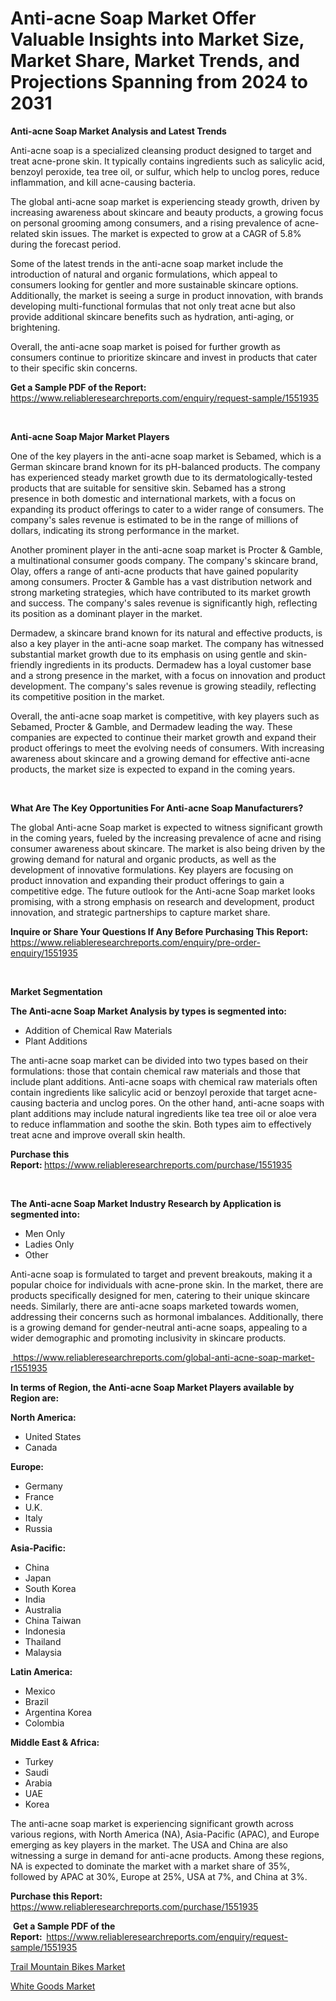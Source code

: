 <p><h1>Anti-acne Soap Market Offer Valuable Insights into Market Size, Market Share, Market Trends, and Projections Spanning from 2024 to 2031</h1></p><p><strong>Anti-acne Soap Market Analysis and Latest Trends</strong></p>
<p><p>Anti-acne soap is a specialized cleansing product designed to target and treat acne-prone skin. It typically contains ingredients such as salicylic acid, benzoyl peroxide, tea tree oil, or sulfur, which help to unclog pores, reduce inflammation, and kill acne-causing bacteria.</p><p>The global anti-acne soap market is experiencing steady growth, driven by increasing awareness about skincare and beauty products, a growing focus on personal grooming among consumers, and a rising prevalence of acne-related skin issues. The market is expected to grow at a CAGR of 5.8% during the forecast period.</p><p>Some of the latest trends in the anti-acne soap market include the introduction of natural and organic formulations, which appeal to consumers looking for gentler and more sustainable skincare options. Additionally, the market is seeing a surge in product innovation, with brands developing multi-functional formulas that not only treat acne but also provide additional skincare benefits such as hydration, anti-aging, or brightening.</p><p>Overall, the anti-acne soap market is poised for further growth as consumers continue to prioritize skincare and invest in products that cater to their specific skin concerns.</p></p>
<p><strong>Get a Sample PDF of the Report:&nbsp;</strong> <a href="https://www.reliableresearchreports.com/enquiry/request-sample/1551935">https://www.reliableresearchreports.com/enquiry/request-sample/1551935</a></p>
<p>&nbsp;</p>
<p><strong>Anti-acne Soap Major Market Players</strong></p>
<p><p>One of the key players in the anti-acne soap market is Sebamed, which is a German skincare brand known for its pH-balanced products. The company has experienced steady market growth due to its dermatologically-tested products that are suitable for sensitive skin. Sebamed has a strong presence in both domestic and international markets, with a focus on expanding its product offerings to cater to a wider range of consumers. The company's sales revenue is estimated to be in the range of millions of dollars, indicating its strong performance in the market.</p><p>Another prominent player in the anti-acne soap market is Procter & Gamble, a multinational consumer goods company. The company's skincare brand, Olay, offers a range of anti-acne products that have gained popularity among consumers. Procter & Gamble has a vast distribution network and strong marketing strategies, which have contributed to its market growth and success. The company's sales revenue is significantly high, reflecting its position as a dominant player in the market.</p><p>Dermadew, a skincare brand known for its natural and effective products, is also a key player in the anti-acne soap market. The company has witnessed substantial market growth due to its emphasis on using gentle and skin-friendly ingredients in its products. Dermadew has a loyal customer base and a strong presence in the market, with a focus on innovation and product development. The company's sales revenue is growing steadily, reflecting its competitive position in the market.</p><p>Overall, the anti-acne soap market is competitive, with key players such as Sebamed, Procter & Gamble, and Dermadew leading the way. These companies are expected to continue their market growth and expand their product offerings to meet the evolving needs of consumers. With increasing awareness about skincare and a growing demand for effective anti-acne products, the market size is expected to expand in the coming years.</p></p>
<p>&nbsp;</p>
<p><strong>What Are The Key Opportunities For Anti-acne Soap Manufacturers?</strong></p>
<p><p>The global Anti-acne Soap market is expected to witness significant growth in the coming years, fueled by the increasing prevalence of acne and rising consumer awareness about skincare. The market is also being driven by the growing demand for natural and organic products, as well as the development of innovative formulations. Key players are focusing on product innovation and expanding their product offerings to gain a competitive edge. The future outlook for the Anti-acne Soap market looks promising, with a strong emphasis on research and development, product innovation, and strategic partnerships to capture market share.</p></p>
<p><strong>Inquire or Share Your Questions If Any Before Purchasing This Report:</strong> <a href="https://www.reliableresearchreports.com/enquiry/pre-order-enquiry/1551935">https://www.reliableresearchreports.com/enquiry/pre-order-enquiry/1551935</a></p>
<p>&nbsp;</p>
<p><strong>Market Segmentation</strong></p>
<p><strong>The Anti-acne Soap Market Analysis by types is segmented into:</strong></p>
<p><ul><li>Addition of Chemical Raw Materials</li><li>Plant Additions</li></ul></p>
<p><p>The anti-acne soap market can be divided into two types based on their formulations: those that contain chemical raw materials and those that include plant additions. Anti-acne soaps with chemical raw materials often contain ingredients like salicylic acid or benzoyl peroxide that target acne-causing bacteria and unclog pores. On the other hand, anti-acne soaps with plant additions may include natural ingredients like tea tree oil or aloe vera to reduce inflammation and soothe the skin. Both types aim to effectively treat acne and improve overall skin health.</p></p>
<p><strong>Purchase this Report:&nbsp;</strong><a href="https://www.reliableresearchreports.com/purchase/1551935">https://www.reliableresearchreports.com/purchase/1551935</a></p>
<p>&nbsp;</p>
<p><strong>The Anti-acne Soap Market Industry Research by Application is segmented into:</strong></p>
<p><ul><li>Men Only</li><li>Ladies Only</li><li>Other</li></ul></p>
<p><p>Anti-acne soap is formulated to target and prevent breakouts, making it a popular choice for individuals with acne-prone skin. In the market, there are products specifically designed for men, catering to their unique skincare needs. Similarly, there are anti-acne soaps marketed towards women, addressing their concerns such as hormonal imbalances. Additionally, there is a growing demand for gender-neutral anti-acne soaps, appealing to a wider demographic and promoting inclusivity in skincare products.</p></p>
<p><a href="https://www.reliableresearchreports.com/global-anti-acne-soap-market-r1551935">&nbsp;https://www.reliableresearchreports.com/global-anti-acne-soap-market-r1551935</a></p>
<p><strong>In terms of Region, the Anti-acne Soap Market Players available by Region are:</strong></p>
<p>
    <p> <strong> North America: </strong>
        <ul>
            <li>United States</li>
            <li>Canada</li>
        </ul>
        </p> 
    <p> <strong> Europe: </strong>
        <ul>
            <li>Germany</li>
            <li>France</li>
            <li>U.K.</li>
            <li>Italy</li>
            <li>Russia</li>
        </ul>
        </p> 
    <p> <strong> Asia-Pacific: </strong>
        <ul>
            <li>China</li>
            <li>Japan</li>
            <li>South Korea</li>
            <li>India</li>
            <li>Australia</li>
            <li>China Taiwan</li>
            <li>Indonesia</li>
            <li>Thailand</li>
            <li>Malaysia</li>
        </ul>
        </p> 
    <p> <strong> Latin America: </strong>
        <ul>
            <li>Mexico</li>
            <li>Brazil</li>
            <li>Argentina Korea</li>
            <li>Colombia</li>
        </ul>
        </p> 
    <p> <strong> Middle East & Africa: </strong>
        <ul>
            <li>Turkey</li>
            <li>Saudi</li>
            <li>Arabia</li>
            <li>UAE</li>
            <li>Korea</li>
        </ul>
    </p>
    </p>
<p><p>The anti-acne soap market is experiencing significant growth across various regions, with North America (NA), Asia-Pacific (APAC), and Europe emerging as key players in the market. The USA and China are also witnessing a surge in demand for anti-acne products. Among these regions, NA is expected to dominate the market with a market share of 35%, followed by APAC at 30%, Europe at 25%, USA at 7%, and China at 3%.</p></p>
<p><strong>Purchase this Report: </strong><a href="https://www.reliableresearchreports.com/purchase/1551935">https://www.reliableresearchreports.com/purchase/1551935</a></p>
<p>&nbsp;<strong>Get a Sample PDF of the Report:&nbsp;&nbsp;</strong><a href="https://www.reliableresearchreports.com/enquiry/request-sample/1551935">https://www.reliableresearchreports.com/enquiry/request-sample/1551935</a></p>
<p><strong></strong></p>
<p><p><a href="https://github.com/DeonteStanton2023/Market-Research-Report-List-2/blob/main/trail-mountain-bikes-market.md">Trail Mountain Bikes Market</a></p><p><a href="https://view.publitas.com/reportprime-1/white-goods-market-emerging-trends-and-future-prospects-for-period-from-2024-to-2031/">White Goods Market</a></p></p>
